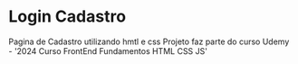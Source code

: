 # Login Cadastro
Pagina de Cadastro utilizando hmtl e css
Projeto faz parte do curso Udemy - '2024 Curso FrontEnd Fundamentos HTML CSS JS'
